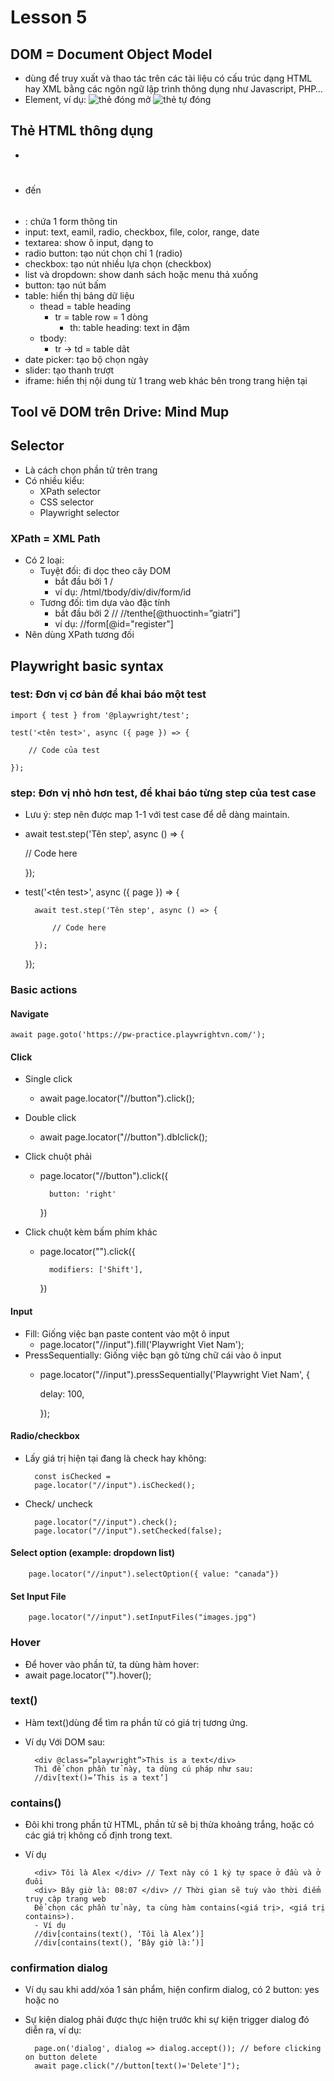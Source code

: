 # Lesson 5
## DOM = Document Object Model
- dùng để truy xuất và thao tác trên các tài liệu có cấu trúc dạng HTML hay XML bằng các ngôn ngữ lập trình thông dụng như Javascript, PHP…
- Element, ví dụ: 
![thẻ đóng mở](images\thẻ_đóng_mở.png)
![thẻ tự đóng](images\thẻ_tự_đóng.png)

## Thẻ HTML thông dụng
- <div>
- <h1></h1> đến <h6>
- <form></form>: chứa 1 form thông tin
- input: text, eamil, radio, checkbox, file, color, range, date
- textarea: show ô input, dạng to
- radio button: tạo nút chọn chỉ 1 (radio)
- checkbox: tạo nút nhiều lựa chọn (checkbox)
- list và dropdown: show danh sách hoặc menu thả xuống
- button: tạo nút bấm
- table: hiển thị bảng dữ liệu
    - thead = table heading
        - tr = table row = 1 dòng
            - th: table heading: text in đậm
    - tbody:
        - tr -> td = table dât
- date picker: tạo bộ chọn ngày
- slider: tạo thanh trượt
- iframe: hiển thị nội dung từ 1 trang web khác bên trong trang hiện tại

## Tool vẽ DOM trên Drive: Mind Mup

## Selector
- Là cách chọn phần tử trên trang
- Có nhiều kiểu:
    - XPath selector
    - CSS selector
    - Playwright selector 
### XPath = XML Path
- Có 2 loại:
    - Tuyệt đối: đi dọc theo cây DOM
        - bắt đầu bởi 1 /
        - ví dụ: /html/tbody/div/div/form/id
    - Tương đối: tìm dựa vào đặc tính
        - bắt đầu bởi 2 //
        //tenthe[@thuoctinh=”giatri”]
        - ví dụ: //form[@id="register"]
- Nên dùng XPath tương đối

## Playwright basic syntax
### test: Đơn vị cơ bản để khai báo một test
    import { test } from '@playwright/test';

    test('<tên test>', async ({ page }) => {

        // Code của test

    });
### step: Đơn vị nhỏ hơn test, để khai báo từng step của test case
- Lưu ý: step nên được map 1-1 với test case để dễ dàng maintain.
- await test.step('Tên step', async () => {

    // Code here

    });
- test('<tên test>', async ({ page }) => {

        await test.step('Tên step', async () => {

            // Code here

        });

    });
### Basic actions
#### Navigate
    await page.goto('https://pw-practice.playwrightvn.com/');

#### Click
- Single click
    - await page.locator("//button").click();
- Double click
    - await page.locator("//button").dblclick();
-  Click chuột phải
    - page.locator("//button").click({

            button: 'right'

        })
- Click chuột kèm bấm phím khác

    - page.locator("").click({

            modifiers: ['Shift'],
        
        })
#### Input
- Fill: Giống việc bạn paste content vào một ô input
    - page.locator("//input").fill('Playwright Viet Nam');
- PressSequentially: Giống việc bạn gõ từng chữ cái vào ô input
    - page.locator("//input").pressSequentially('Playwright Viet Nam', {

        delay: 100,

        });
#### Radio/checkbox
- Lấy giá trị hiện tại đang là check hay không:

        const isChecked =
        page.locator("//input").isChecked();
- Check/ uncheck

        page.locator("//input").check();
        page.locator("//input").setChecked(false);
#### Select option (example: dropdown list)
        page.locator("//input").selectOption({ value: "canada"})
#### Set Input File
        page.locator("//input").setInputFiles("images.jpg")

### Hover
- Để hover vào phần tử, ta dùng hàm hover:
- await page.locator("<xpath here>").hover();

### text()
- Hàm text()dùng để tìm ra phần tử có giá trị tương ứng. 
- Ví dụ Với DOM sau:

        <div @class=”playwright”>This is a text</div>
        Thì để chọn phần tử này, ta dùng cú pháp như sau:
        //div[text()=’This is a text’]

### contains()
- Đôi khi trong phần tử HTML, phần tử sẽ bị thừa khoảng trắng, hoặc có các giá trị không cố định trong text. 
- Ví dụ

        <div> Tôi là Alex </div> // Text này có 1 ký tự space ở đầu và ở đuôi
        <div> Bây giờ là: 08:07 </div> // Thời gian sẽ tuỳ vào thời điểm truy cập trang web
        Để chọn các phần tử này, ta cùng hàm contains(<giá trị>, <giá trị contains>). 
        - Ví dụ
        //div[contains(text(), ‘Tôi là Alex’)]
        //div[contains(text(), ‘Bây giờ là:’)]

### confirmation dialog
- Ví dụ sau khi add/xóa 1 sản phẩm, hiện confirm dialog, có 2 button: yes hoặc no
- Sự kiện dialog phải được thực hiện trước khi sự kiện trigger dialog đó diễn ra, ví dụ: 

        page.on('dialog', dialog => dialog.accept()); // before clicking on button delete
        await page.click("//button[text()='Delete']");
